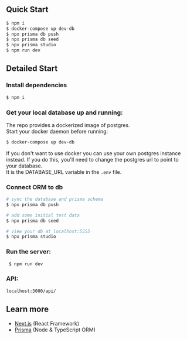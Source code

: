 ## Quick Start

```bash
$ npm i
$ docker-compose up dev-db
$ npx prisma db push
$ npx prisma db seed
$ npx prisma studio
$ npm run dev
```

## Detailed Start

### Install dependencies

```bash
$ npm i
```

### Get your local database up and running:

The repo provides a dockerized image of postgres.  
Start your docker daemon before running:

```bash
$ docker-compose up dev-db
```

If you don't want to use docker you can use your own postgres instance instead.
If you do this, you'll need to change the postgres url to point to your database.  
It is the DATABASE_URL variable in the `.env` file.

### Connect ORM to db

```bash
# sync the database and prisma schema
$ npx prisma db push

# add some initial test data
$ npx prisma db seed

# view your db at localhost:5555
$ npx prisma studio
```

### Run the server:

```bash
 $ npm run dev
```

### API:

```bash
localhost:3000/api/
```

## Learn more

- [Next.js](https://nextjs.org/) (React Framework)
- [Prisma](https://prisma.io) (Node & TypeScript ORM)
